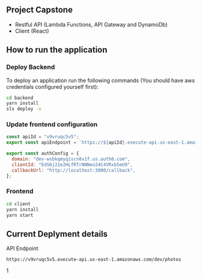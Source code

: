 ## Project Capstone

- Restful API (Lambda Functions, API Gateway and DynamoDb)
- Client (React)

## How to run the application

### Deploy Backend

To deploy an application run the following commands (You should have aws credentials configured yourself first):

```bash
cd backend
yarn install
sls deploy -v
```

### Update frontend configuration

```js
const apiId = "v9vruqc5v5";
export const apiEndpoint = `https://${apiId}.execute-api.us-east-1.amazonaws.com/dev`;

export const authConfig = {
  domain: "dev-wsbkqmyqiscn8v1f.us.auth0.com",
  clientId: "EdS6j21e2HLfRTrNNNeo24C4VRxb5eU9",
  callbackUrl: "http://localhost:3000/callback",
};
```

### Frontend

```bash
cd client
yarn install
yarn start
```

## Current Deplyment details

API Endpoint

```
https://v9vruqc5v5.execute-api.us-east-1.amazonaws.com/dev/photos
```

1
